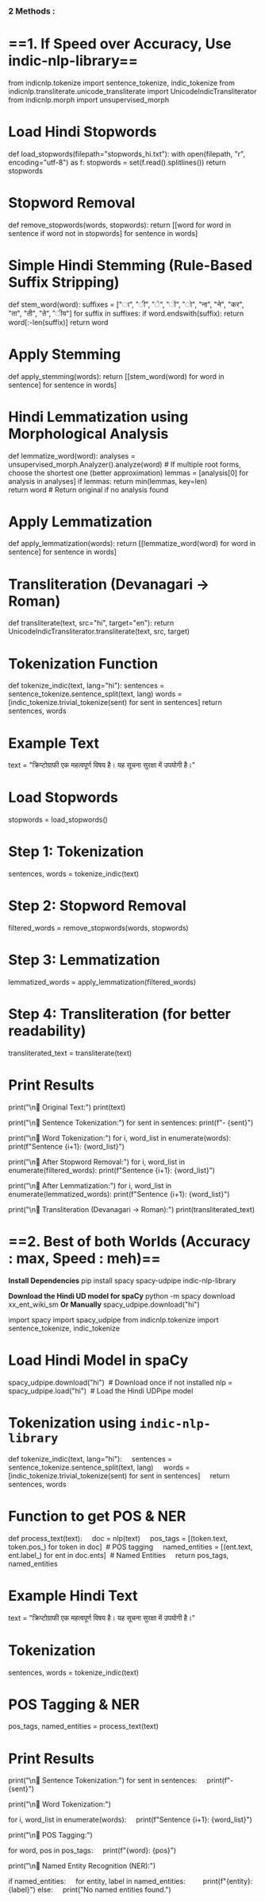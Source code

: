 
### 2 Methods :

# ==1. If Speed over Accuracy, Use indic-nlp-library==

from indicnlp.tokenize import sentence_tokenize, indic_tokenize
from indicnlp.transliterate.unicode_transliterate import UnicodeIndicTransliterator
from indicnlp.morph import unsupervised_morph

# Load Hindi Stopwords
def load_stopwords(filepath="stopwords_hi.txt"):
    with open(filepath, "r", encoding="utf-8") as f:
        stopwords = set(f.read().splitlines())
    return stopwords

# Stopword Removal
def remove_stopwords(words, stopwords):
    return [[word for word in sentence if word not in stopwords] for sentence in words]

# Simple Hindi Stemming (Rule-Based Suffix Stripping)
def stem_word(word):
    suffixes = ["ा", "ी", "े", "ों", "ो", "ना", "ने", "कर", "ता", "ती", "ते", "ीय"]
    for suffix in suffixes:
        if word.endswith(suffix):
            return word[:-len(suffix)]
    return word

# Apply Stemming
def apply_stemming(words):
    return [[stem_word(word) for word in sentence] for sentence in words]

# Hindi Lemmatization using Morphological Analysis
def lemmatize_word(word):
    analyses = unsupervised_morph.Analyzer().analyze(word)
    # If multiple root forms, choose the shortest one (better approximation)
    lemmas = [analysis[0] for analysis in analyses]
    if lemmas:
        return min(lemmas, key=len)  
    return word  # Return original if no analysis found

# Apply Lemmatization
def apply_lemmatization(words):
    return [[lemmatize_word(word) for word in sentence] for sentence in words]

# Transliteration (Devanagari → Roman)
def transliterate(text, src="hi", target="en"):
    return UnicodeIndicTransliterator.transliterate(text, src, target)

# Tokenization Function
def tokenize_indic(text, lang="hi"):
    sentences = sentence_tokenize.sentence_split(text, lang)
    words = [indic_tokenize.trivial_tokenize(sent) for sent in sentences]
    return sentences, words

# Example Text
text = "क्रिप्टोग्राफी एक महत्वपूर्ण विषय है। यह सूचना सुरक्षा में उपयोगी है।"

# Load Stopwords
stopwords = load_stopwords()

# Step 1: Tokenization
sentences, words = tokenize_indic(text)

# Step 2: Stopword Removal
filtered_words = remove_stopwords(words, stopwords)

# Step 3: Lemmatization
lemmatized_words = apply_lemmatization(filtered_words)

# Step 4: Transliteration (for better readability)
transliterated_text = transliterate(text)

# Print Results
print("\n🔹 Original Text:")
print(text)

print("\n🔹 Sentence Tokenization:")
for sent in sentences:
    print(f"- {sent}")

print("\n🔹 Word Tokenization:")
for i, word_list in enumerate(words):
    print(f"Sentence {i+1}: {word_list}")

print("\n🔹 After Stopword Removal:")
for i, word_list in enumerate(filtered_words):
    print(f"Sentence {i+1}: {word_list}")

print("\n🔹 After Lemmatization:")
for i, word_list in enumerate(lemmatized_words):
    print(f"Sentence {i+1}: {word_list}")

print("\n🔹 Transliteration (Devanagari → Roman):")
print(transliterated_text)

# ==2. Best of both Worlds (Accuracy : max, Speed : meh)==

**Install Dependencies**
pip install spacy spacy-udpipe indic-nlp-library

**Download the Hindi UD model for spaCy**
python -m spacy download xx_ent_wiki_sm
**Or Manually**
spacy_udpipe.download("hi")


import spacy
import spacy_udpipe
from indicnlp.tokenize import sentence_tokenize, indic_tokenize

# Load Hindi Model in spaCy
spacy_udpipe.download("hi")  # Download once if not installed
nlp = spacy_udpipe.load("hi")  # Load the Hindi UDPipe model

# Tokenization using `indic-nlp-library`
def tokenize_indic(text, lang="hi"):
    sentences = sentence_tokenize.sentence_split(text, lang)
    words = [indic_tokenize.trivial_tokenize(sent) for sent in sentences]
    return sentences, words
    
# Function to get POS & NER

def process_text(text):
    doc = nlp(text)
    pos_tags = [(token.text, token.pos_) for token in doc]  # POS tagging
    named_entities = [(ent.text, ent.label_) for ent in doc.ents]  # Named Entities
    return pos_tags, named_entities

# Example Hindi Text

text = "क्रिप्टोग्राफी एक महत्वपूर्ण विषय है। यह सूचना सुरक्षा में उपयोगी है।"
  
# Tokenization

sentences, words = tokenize_indic(text)

# POS Tagging & NER

pos_tags, named_entities = process_text(text)

# Print Results

print("\n🔹 Sentence Tokenization:")
for sent in sentences:
    print(f"- {sent}")

print("\n🔹 Word Tokenization:")

for i, word_list in enumerate(words):
    print(f"Sentence {i+1}: {word_list}")

print("\n🔹 POS Tagging:")

for word, pos in pos_tags:
    print(f"{word}: {pos}")

print("\n🔹 Named Entity Recognition (NER):")

if named_entities:
    for entity, label in named_entities:
        print(f"{entity}: {label}")
else:
    print("No named entities found.")